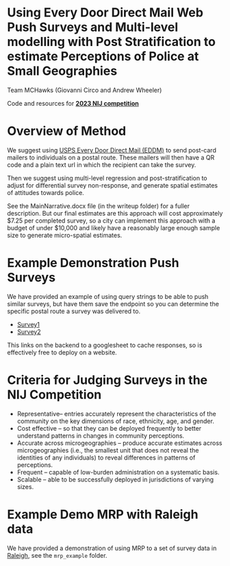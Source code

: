 # Using Every Door Direct Mail Web Push Surveys and Multi-level modelling with Post Stratification to estimate Perceptions of Police at Small Geographies

Team MCHawks (Giovanni Circo and Andrew Wheeler)

Code and resources for **[2023 NIJ competition](https://nij.ojp.gov/funding/innovations-measuring-community-perceptions-challenge)**

# Overview of Method

We suggest using [USPS Every Door Direct Mail (EDDM)](https://eddm.usps.com/eddm/select-routes.htm) to send post-card mailers to individuals on a postal route. These mailers will then have a QR code and a plain text url in which the recipient can take the survey. 

Then we suggest using multi-level regression and post-stratification to adjust for differential survey non-response, and generate spatial estimates of attitudes towards police.

See the MainNarrative.docx file (in the writeup folder) for a fuller description. But our final estimates are this approach will cost approximately $7.25 per completed survey, so a city can implement this approach with a budget of under $10,000 and likely have a reasonably large enough sample size to generate micro-spatial estimates.

# Example Demonstration Push Surveys

We have provided an example of using query strings to be able to push similar surveys, but have them save the endpoint so you can determine the specific postal route a survey was delivered to.

 - [Survey1](https://crimede-coder.com/graphs/survey?surv=se1)
 - [Survey2](https://crimede-coder.com/graphs/survey?surv=se2)

This links on the backend to a googlesheet to cache responses, so is effectively free to deploy on a website.

# Criteria for Judging Surveys in the NIJ Competition

 - Representative– entries accurately represent the characteristics of the community on the key dimensions of race, ethnicity, age, and gender.
 - Cost effective – so that they can be deployed frequently to better understand patterns in changes in community perceptions.
 - Accurate across microgeographies – produce accurate estimates across microgeographies (i.e., the smallest unit that does not reveal the identities of any individuals) to reveal differences in patterns of perceptions.
 - Frequent – capable of low-burden administration on a systematic basis.
 - Scalable – able to be successfully deployed in jurisdictions of varying sizes.

# Example Demo MRP with Raleigh data

We have provided a demonstration of using MRP to a set of survey data in [Raleigh](https://data-ral.opendata.arcgis.com/datasets/community-survey-fy18/explore), see the `mrp_example` folder.